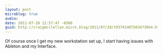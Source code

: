 ```yaml
---
layout: post
microblog: true
audio: 
date: 2011-07-20 12:57:47 -0500
guid: http://craigmcclellan.micro.blog/2011/07/20/t93741407583473664.html
---
```

Of course once I get my new workstation set up, I start having issues with Ableton and my Interface.
